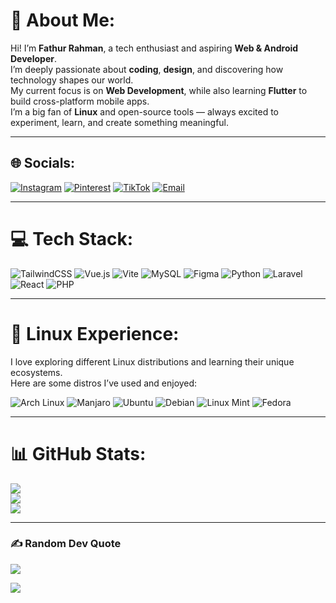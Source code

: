 # 💫 About Me:
Hi! I’m **Fathur Rahman**, a tech enthusiast and aspiring **Web & Android Developer**.<br>
I’m deeply passionate about **coding**, **design**, and discovering how technology shapes our world.<br>
My current focus is on **Web Development**, while also learning **Flutter** to build cross-platform mobile apps.<br>
I’m a big fan of **Linux** and open-source tools — always excited to experiment, learn, and create something meaningful.

---

## 🌐 Socials:
[![Instagram](https://img.shields.io/badge/Instagram-%23E4405F.svg?logo=Instagram&logoColor=white)](https://instagram.com/turpatur._)
[![Pinterest](https://img.shields.io/badge/Pinterest-%23E60023.svg?logo=Pinterest&logoColor=white)](https://pinterest.com/turpatur34)
[![TikTok](https://img.shields.io/badge/TikTok-%23000000.svg?logo=TikTok&logoColor=white)](https://tiktok.com/@paturanaksoleh)
[![Email](https://img.shields.io/badge/Email-D14836?logo=gmail&logoColor=white)](mailto:fathurrahman081296@gmail.com)

---

# 💻 Tech Stack:
![TailwindCSS](https://img.shields.io/badge/tailwindcss-%2338B2AC.svg?style=for-the-badge&logo=tailwind-css&logoColor=white)
![Vue.js](https://img.shields.io/badge/vue.js-%2335495e.svg?style=for-the-badge&logo=vuedotjs&logoColor=%234FC08D)
![Vite](https://img.shields.io/badge/vite-%23646CFF.svg?style=for-the-badge&logo=vite&logoColor=white)
![MySQL](https://img.shields.io/badge/mysql-4479A1.svg?style=for-the-badge&logo=mysql&logoColor=white)
![Figma](https://img.shields.io/badge/figma-%23F24E1E.svg?style=for-the-badge&logo=figma&logoColor=white)
![Python](https://img.shields.io/badge/python-3670A0?style=for-the-badge&logo=python&logoColor=ffdd54)
![Laravel](https://img.shields.io/badge/laravel-%23FF2D20.svg?style=for-the-badge&logo=laravel&logoColor=white)
![React](https://img.shields.io/badge/react-%2320232a.svg?style=for-the-badge&logo=react&logoColor=%2361DAFB)
![PHP](https://img.shields.io/badge/php-%23777BB4.svg?style=for-the-badge&logo=php&logoColor=white)

---

# 🧠 Linux Experience:
I love exploring different Linux distributions and learning their unique ecosystems.  
Here are some distros I’ve used and enjoyed:

![Arch Linux](https://img.shields.io/badge/Arch_Linux-1793D1?style=for-the-badge&logo=arch-linux&logoColor=white)
![Manjaro](https://img.shields.io/badge/Manjaro-35BF5C?style=for-the-badge&logo=manjaro&logoColor=white)
![Ubuntu](https://img.shields.io/badge/Ubuntu-E95420?style=for-the-badge&logo=ubuntu&logoColor=white)
![Debian](https://img.shields.io/badge/Debian-A81D33?style=for-the-badge&logo=debian&logoColor=white)
![Linux Mint](https://img.shields.io/badge/Linux_Mint-87CF3E?style=for-the-badge&logo=linux-mint&logoColor=white)
![Fedora](https://img.shields.io/badge/Fedora-294172?style=for-the-badge&logo=fedora&logoColor=white)

---

# 📊 GitHub Stats:
![](https://github-readme-stats.vercel.app/api?username=ThurZ34&theme=dark&hide_border=false&include_all_commits=false&count_private=false)<br/>
![](https://nirzak-streak-stats.vercel.app/?user=ThurZ34&theme=dark&hide_border=false)<br/>
![](https://github-readme-stats.vercel.app/api/top-langs/?username=ThurZ34&theme=dark&hide_border=false&include_all_commits=false&count_private=false&layout=compact)

---

### ✍️ Random Dev Quote
![](https://quotes-github-readme.vercel.app/api?type=horizontal&theme=gruvbox)


[![](https://visitcount.itsvg.in/api?id=ThurZ34&icon=0&color=0)](https://visitcount.itsvg.in)

<!-- Proudly created with GPRM ( https://gprm.itsvg.in ) -->
